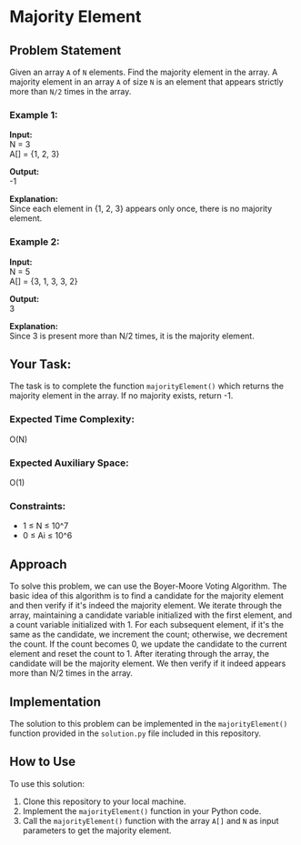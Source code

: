# Majority Element

## Problem Statement

Given an array `A` of `N` elements. Find the majority element in the array. A majority element in an array `A` of size `N` is an element that appears strictly more than `N/2` times in the array.

### Example 1:

**Input:**  
N = 3   
A[] = {1, 2, 3}  

**Output:**  
-1  

**Explanation:**  
Since each element in {1, 2, 3} appears only once, there is no majority element.

### Example 2:

**Input:**  
N = 5  
A[] = {3, 1, 3, 3, 2}  

**Output:**  
3  

**Explanation:**  
Since 3 is present more than N/2 times, it is the majority element.

## Your Task:

The task is to complete the function `majorityElement()` which returns the majority element in the array. If no majority exists, return -1.

### Expected Time Complexity: 
O(N)

### Expected Auxiliary Space: 
O(1)

### Constraints:

- 1 ≤ N ≤ 10^7
- 0 ≤ Ai ≤ 10^6

## Approach

To solve this problem, we can use the Boyer-Moore Voting Algorithm. The basic idea of this algorithm is to find a candidate for the majority element and then verify if it's indeed the majority element. We iterate through the array, maintaining a candidate variable initialized with the first element, and a count variable initialized with 1. For each subsequent element, if it's the same as the candidate, we increment the count; otherwise, we decrement the count. If the count becomes 0, we update the candidate to the current element and reset the count to 1. After iterating through the array, the candidate will be the majority element. We then verify if it indeed appears more than N/2 times in the array.

## Implementation

The solution to this problem can be implemented in the `majorityElement()` function provided in the `solution.py` file included in this repository.

## How to Use

To use this solution:

1. Clone this repository to your local machine.
2. Implement the `majorityElement()` function in your Python code.
3. Call the `majorityElement()` function with the array `A[]` and `N` as input parameters to get the majority element.

